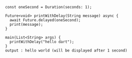 
        const oneSecond = Duration(seconds: 1);

        Future<void> printWithDelay(String message) async {
          await Future.delayed(oneSecond);
          print(message);
        }

        main(List<String> args) {
          printWithDelay("hello dart");
        }
        output : hello world (will be displayed after 1 second)
        
        
        
